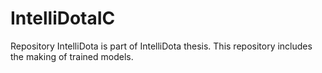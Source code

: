 # IntelliDotaIC
 
Repository IntelliDota is part of IntelliDota thesis. This repository includes the making of trained models.
